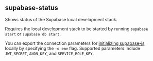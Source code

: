## supabase-status

Shows status of the Supabase local development stack.

Requires the local development stack to be started by running `supabase start` or `supabase db start`.

You can export the connection parameters for [initializing supabase-js](https://supabase.com/docs/reference/javascript/initializing) locally by specifying the `-o env` flag. Supported parameters include `JWT_SECRET`, `ANON_KEY`, and `SERVICE_ROLE_KEY`.
